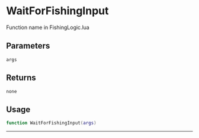# WaitForFishingInput
Function name in FishingLogic.lua
## Parameters
`args`
## Returns
`none`
## Usage
```lua
function WaitForFishingInput(args)
```
---
